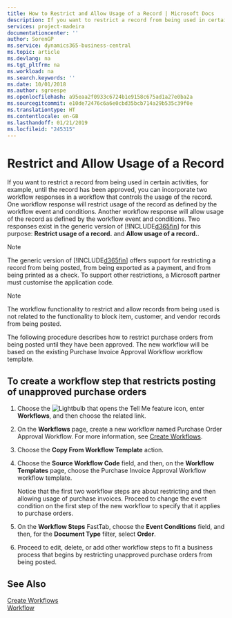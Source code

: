 ```yaml
---
title: How to Restrict and Allow Usage of a Record | Microsoft Docs
description: If you want to restrict a record from being used in certain activities, for example, until the record has been approved, you can incorporate two workflow responses in a workflow that controls the usage of the record.
services: project-madeira
documentationcenter: ''
author: SorenGP
ms.service: dynamics365-business-central
ms.topic: article
ms.devlang: na
ms.tgt_pltfrm: na
ms.workload: na
ms.search.keywords: ''
ms.date: 10/01/2018
ms.author: sgroespe
ms.openlocfilehash: a95eaa2f0933c6724b1e9158c675ad1a27e0ba2a
ms.sourcegitcommit: e10de72476c6a6e0cbd35bcb714a29b535c39f0e
ms.translationtype: HT
ms.contentlocale: en-GB
ms.lasthandoff: 01/21/2019
ms.locfileid: "245315"
---
```

# <a name="restrict-and-allow-usage-of-a-record"></a>Restrict and Allow Usage of a Record
If you want to restrict a record from being used in certain activities, for example, until the record has been approved, you can incorporate two workflow responses in a workflow that controls the usage of the record. One workflow response will restrict usage of the record as defined by the workflow event and conditions. Another workflow response will allow usage of the record as defined by the workflow event and conditions. Two responses exist in the generic version of [!INCLUDE[d365fin](includes/d365fin_md.md)] for this purpose: **Restrict usage of a record.** and **Allow usage of a record.**.

> [!NOTE]  
>  The generic version of [!INCLUDE[d365fin](includes/d365fin_md.md)] offers support for restricting a record from being posted, from being exported as a payment, and from being printed as a check. To support other restrictions, a Microsoft partner must customise the application code.  

> [!NOTE]  
>  The workflow functionality to restrict and allow records from being used is not related to the functionality to block item, customer, and vendor records from being posted.

The following procedure describes how to restrict purchase orders from being posted until they have been approved. The new workflow will be based on the existing Purchase Invoice Approval Workflow workflow template.  

## <a name="to-create-a-workflow-step-that-restricts-posting-of-unapproved-purchase-orders"></a>To create a workflow step that restricts posting of unapproved purchase orders  
1. Choose the ![Lightbulb that opens the Tell Me feature](media/ui-search/search_small.png "Tell me what you want to do") icon, enter **Workflows**, and then choose the related link.  
2. On the **Workflows** page, create a new workflow named Purchase Order Approval Workflow. For more information, see [Create Workflows](across-how-to-create-workflows.md).  
3. Choose the **Copy From Workflow Template** action.  
4. Choose the **Source Workflow Code** field, and then, on the **Workflow Templates** page, choose the Purchase Invoice Approval Workflow workflow template.  

     Notice that the first two workflow steps are about restricting and then allowing usage of purchase invoices. Proceed to change the event condition on the first step of the new workflow to specify that it applies to purchase orders.  
5. On the **Workflow Steps** FastTab, choose the **Event Conditions** field, and then, for the **Document Type** filter, select **Order**.  
6. Proceed to edit, delete, or add other workflow steps to fit a business process that begins by restricting unapproved purchase orders from being posted.  

## <a name="see-also"></a>See Also  
[Create Workflows](across-how-to-create-workflows.md)   
[Workflow](across-workflow.md)   
